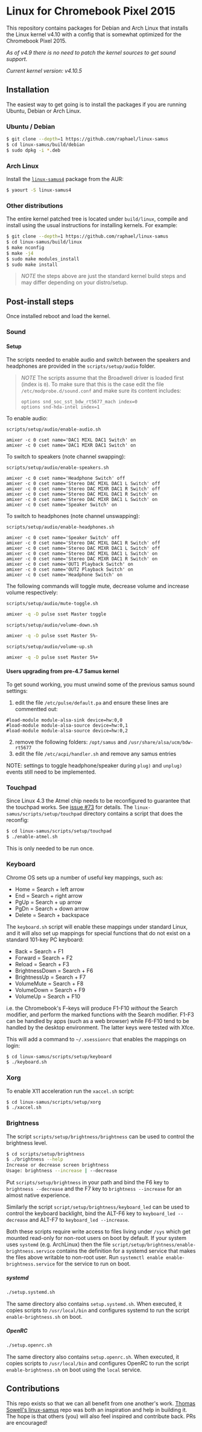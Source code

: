 # Linux for Chromebook Pixel 2015

This repository contains packages for Debian and Arch Linux that installs the Linux kernel v4.10 with
a config that is somewhat optimized for the Chromebook Pixel 2015.

*As of v4.9 there is no need to patch the kernel sources to get sound support*.

*Current kernel version: v4.10.5*

## Installation

The easiest way to get going is to install the packages if you are running
Ubuntu, Debian or Arch Linux.

### Ubuntu / Debian

``` bash
$ git clone --depth=1 https://github.com/raphael/linux-samus
$ cd linux-samus/build/debian
$ sudo dpkg -i *.deb
```

### Arch Linux

Install the [`linux-samus4`](https://aur.archlinux.org/packages/linux-samus4/) package from the AUR:
```sh
$ yaourt -S linux-samus4
```

### Other distributions

The entire kernel patched tree is located under `build/linux`, compile and install using the usual
instructions for installing kernels. For example:
``` bash
$ git clone --depth=1 https://github.com/raphael/linux-samus
$ cd linux-samus/build/linux
$ make nconfig
$ make -j4
$ sudo make modules_install
$ sudo make install
```
> *NOTE* the steps above are just the standard kernel build steps and may
> differ depending on your distro/setup.

## Post-install steps

Once installed reboot and load the kernel.

### Sound

#### Setup

The scripts needed to enable audio and switch between the speakers and 
headphones are provided in the `scripts/setup/audio` folder.

> *NOTE* The scripts assume that the Broadwell driver is loaded first (index is
> `0`). To make sure that this is the case edit the file
> `/etc/modprobe.d/sound.conf` and make sure its content includes:
>
>     options snd_soc_sst_bdw_rt5677_mach index=0
>     options snd-hda-intel index=1

To enable audio:

`scripts/setup/audio/enable-audio.sh`
```
amixer -c 0 cset name='DAC1 MIXL DAC1 Switch' on
amixer -c 0 cset name='DAC1 MIXR DAC1 Switch' on
```

To switch to speakers (note channel swapping):

`scripts/setup/audio/enable-speakers.sh`
```
amixer -c 0 cset name='Headphone Switch' off
amixer -c 0 cset name='Stereo DAC MIXL DAC1 L Switch' off
amixer -c 0 cset name='Stereo DAC MIXR DAC1 R Switch' off
amixer -c 0 cset name='Stereo DAC MIXL DAC1 R Switch' on
amixer -c 0 cset name='Stereo DAC MIXR DAC1 L Switch' on
amixer -c 0 cset name='Speaker Switch' on
```

To switch to headphones (note channel unswapping):

`scripts/setup/audio/enable-headphones.sh`
```
amixer -c 0 cset name='Speaker Switch' off
amixer -c 0 cset name='Stereo DAC MIXL DAC1 R Switch' off
amixer -c 0 cset name='Stereo DAC MIXR DAC1 L Switch' off
amixer -c 0 cset name='Stereo DAC MIXL DAC1 L Switch' on
amixer -c 0 cset name='Stereo DAC MIXR DAC1 R Switch' on
amixer -c 0 cset name='OUT1 Playback Switch' on
amixer -c 0 cset name='OUT2 Playback Switch' on
amixer -c 0 cset name='Headphone Switch' on
```

The following commands will toggle mute, decrease volume and increase volume
respectively:

`scripts/setup/audio/mute-toggle.sh`
```sh
amixer -q -D pulse sset Master toggle
```

`scripts/setup/audio/volume-down.sh`
```sh
amixer -q -D pulse sset Master 5%-
```

`scripts/setup/audio/volume-up.sh`
```sh
amixer -q -D pulse sset Master 5%+
```

#### Users upgrading from pre-4.7 Samus kernel

To get sound working, you must unwind some of the previous samus sound settings:

1) edit the file `/etc/pulse/default.pa` and ensure these lines are commentted out:
```
#load-module module-alsa-sink device=hw:0,0
#load-module module-alsa-source device=hw:0,1
#load-module module-alsa-source device=hw:0,2
```
2) remove the following folders:  `/opt/samus`  and  `/usr/share/alsa/ucm/bdw-rt5677`  
3) edit the file `/etc/acpi/handler.sh` and remove any samus entries  

NOTE: settings to toggle headphone/speaker during `plug)` and `unplug)` events still need to be implemented.

### Touchpad

Since Linux 4.3 the Atmel chip needs to be reconfigured to guarantee that the touchpad works.
See [issue #73](../../issues/73) for details. The `linux-samus/scripts/setup/touchpad` directory contains a script
that does the reconfig:
```sh
$ cd linux-samus/scripts/setup/touchpad
$ ./enable-atmel.sh
```

This is only needed to be run once.

### Keyboard

Chrome OS sets up a number of useful key mappings, such as:

 * Home = Search + left arrow
 * End = Search + right arrow
 * PgUp = Search + up arrow
 * PgDn = Search + down arrow
 * Delete = Search + backspace

The `keyboard.sh` script will enable these mappings under standard Linux,
and it will also set up mappings for special functions that do not exist
on a standard 101-key PC keyboard:

 * Back = Search + F1
 * Forward = Search + F2
 * Reload = Search + F3
 * BrightnessDown = Search + F6
 * BrightnessUp = Search + F7
 * VolumeMute = Search + F8
 * VolumeDown = Search + F9
 * VolumeUp = Search + F10

i.e. the Chromebook's F-keys will produce F1-F10 _without_ the Search modifier,
and perform the marked functions _with_ the Search modifier.  F1-F3 can be
handled by apps (such as a web browser) while F6-F10 tend to be handled by
the desktop environment.  The latter keys were tested with Xfce.

This will add a command to `~/.xsessionrc` that enables the mappings on login:
```sh
$ cd linux-samus/scripts/setup/keyboard
$ ./keyboard.sh
```

### Xorg

To enable X11 acceleration run the `xaccel.sh` script:
```sh
$ cd linux-samus/scripts/setup/xorg
$ ./xaccel.sh
```

### Brightness

The script `scripts/setup/brightness/brightness` can be used to control the
brightness level.
```sh
$ cd scripts/setup/brightness
$ ./brightness --help
Increase or decrease screen brightness
Usage: brightness --increase | --decrease
```
Put `scripts/setup/brightness` in your path and bind the F6 key to
`brightness --decrease` and the F7 key to `brightness --increase` for an
almost native experience.

Similarly the script `script/setup/brightness/keyboard_led` can be used to
control the keyboard backlight, bind the ALT-F6 key to
`keyboard_led --decrease` and ALT-F7 to `keyboard_led --increase`.

Both these scripts require write access to files living under `/sys` which
get mounted read-only for non-root users on boot by default. If your system
uses `systemd` (e.g. ArchLinux) then the file
`script/setup/brightness/enable-brightness.service` contains the definition
for a systemd service that makes the files above writable to non-root user.
Run `systemctl enable enable-brightness.service` for the service to run on boot.

##### systemd
```sh
./setup.systemd.sh
```
The same directory also contains `setup.systemd.sh`. When executed, it copies
scripts to `/usr/local/bin` and configures systemd to run the script
`enable-brightness.sh` on boot.

##### OpenRC
```sh
./setup.openrc.sh
```
The same directory also contains `setup.openrc.sh`. When executed, it copies
scripts to `/usr/local/bin` and configures OpenRC to run the script
`enable-brightness.sh` on boot using the `local` service.

## Contributions

This repo exists so that we can all benefit from one another's work.
[Thomas Sowell's linux-samus](https://github.com/tsowell/linux-samus) repo
was both an inspiration and help in building it. The hope is that others
(you) will also feel inspired and contribute back. PRs are encouraged!
